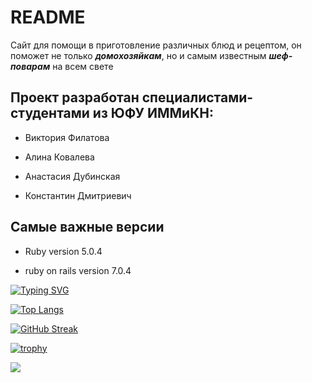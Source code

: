 # README

Сайт для помощи в приготовление различных блюд и рецептом, он поможет не только ***домохозяйкам***, но и самым известным ***шеф-поварам*** на всем свете

## Проект разработан специалистами-студентами из ЮФУ ИММиКН:

+ Виктория Филатова

+ Алина Ковалева

+ Анастасия Дубинская 

+ Константин Дмитриевич

## Самые важные версии 

* Ruby version 5.0.4

* ruby on rails version 7.0.4

[![Typing SVG](https://readme-typing-svg.herokuapp.com?color=%2336BCF7&lines=Computer+science+student)](https://git.io/typing-svg)

[![Top Langs](https://github-readme-stats.vercel.app/api/top-langs/?username=Kosten-73)](https://github.com/anuraghazra/github-readme-stats)


[![GitHub Streak](https://github-readme-streak-stats.herokuapp.com/?user=Kosten-73)](https://git.io/streak-stats)

[![trophy](https://github-profile-trophy.vercel.app/?username=ryo-ma)](https://github.com/ryo-ma/github-profile-trophy)

![](https://github-profile-summary-cards.vercel.app/api/cards/most-commit-language?username=Kosten-73&theme=solarized_dark)
